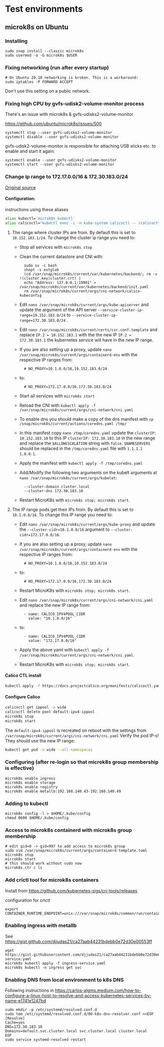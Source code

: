 # Test environments

## microk8s on Ubuntu

### Installing
```
sudo snap install --classic microk8s
sudo usermod -a -G microk8s $USER
```

### Fixing networking (run after every startup)
```
# On Ubuntu 20.10 networking is broken. This is a workaround:
sudo iptables -P FORWARD ACCEPT
```
Don't use this setting on a public network. 

### Fixing high CPU by gvfs-udisk2-volume-monitor process

There's an issue with microk8s & gvfs-udisks2-volume-monitor

https://github.com/ubuntu/microk8s/issues/500
```
systemctl stop --user gvfs-udisks2-volume-monitor
systemctl disable --user gvfs-udisks2-volume-monitor
```

gvfs-udisk2-volume-monitor is responsible for attaching USB sticks etc. 
to enable and start it again:
```
systemctl enable --user gvfs-udisks2-volume-monitor
systemctl start --user gvfs-udisks2-volume-monitor
```

### Change ip range to 172.17.0.0/16 & 172.30.183.0/24

[Original source](https://github.com/ubuntu/microk8s/issues/276#issuecomment-754704993)

#### Configuration:

instructions using these aliases
```bash
alias kubectl='microk8s kubectl'
alias calicoctl="kubectl exec -i -n kube-system calicoctl -- /calicoctl"
```


1. The range where cluster IPs are from. By default this is set to `10.152.183.1/24`. To change the cluster ip range you need to:

    * Stop all services with `microk8s stop`
    * Clean the current datastore and CNI with:

            sudo su -c bash
            shopt -s extglob
            (cd /var/snap/microk8s/current/var/kubernetes/backend/; rm -v !(cluster.key|cluster.crt) )
            echo "Address: 127.0.0.1:19001" > /var/snap/microk8s/current/var/kubernetes/backend/init.yaml
            rm /var/snap/microk8s/current/args/cni-network/calico-kubeconfig

    * Edit `nano /var/snap/microk8s/current/args/kube-apiserver` and update the argument of the API server `--service-cluster-ip-range=10.152.183.0/24` to `--service-cluster-ip-range=172.30.183.0/24` .
    * Edit `nano /var/snap/microk8s/current/certs/csr.conf.template` and replace `IP.2 = 10.152.183.1` with the the new IP `IP.2 = 172.30.183.1` the kubernetes service will have in the new IP range.
    * If you are also setting up a proxy, update `nano /var/snap/microk8s/current/args/containerd-env` with the respective IP ranges from:

            # NO_PROXY=10.1.0.0/16,10.152.183.0/24
    * to:

            # NO_PROXY=172.17.0.0/16,172.30.183.0/24

    * Start all services with `microk8s start`
    * Reload the CNI with `kubectl apply -f /var/snap/microk8s/current/args/cni-network/cni.yaml`
    * To enable dns you should make a copy of the dns manifest with `cp /snap/microk8s/current/actions/coredns.yaml /tmp/`
    * In this manifest copy `nano /tmp/coredns.yaml` update the `clusterIP: 10.152.183.10` to this IP `clusterIP: 172.30.183.10` in the new range and replace the `$ALLOWESCALATION` string with `false`.
      `$NAMESERVERS` should be replaced in the `/tmp/coredns.yaml` file with `1.1.1.1 1.0.0.1`.
    * Apply the manifest with `kubectl apply -f /tmp/coredns.yaml`
    * Add/Modify the following two arguments on the kubelt arguments at `nano /var/snap/microk8s/current/args/kubelet`:

            --cluster-domain cluster.local
            --cluster-dns 172.30.183.10

    * Restart MicroK8s with `microk8s stop; microk8s start`.

2. The IP range pods get their IPs from. By default this is set to `10.1.0.0/16`. To change this IP range you need to:
    * Edit `nano /var/snap/microk8s/current/args/kube-proxy` and update the `--cluster-cidr=10.1.0.0/16` argument to `--cluster-cidr=172.17.0.0/16`.
    * If you are also setting up a proxy, update `nano /var/snap/microk8s/current/args/containerd-env` with the respective IP ranges from:

            # NO_PROXY=10.1.0.0/16,10.152.183.0/24
    * to:

            # NO_PROXY=172.17.0.0/16,172.30.183.0/24

    * Restart MicroK8s with `microk8s stop; microk8s start`.
    * Edit `nano /var/snap/microk8s/current/args/cni-network/cni.yaml` and replace the new IP range from:

            - name: CALICO_IPV4POOL_CIDR
              value: "10.1.0.0/16"

    * to:

            - name: CALICO_IPV4POOL_CIDR
              value: "172.17.0.0/16"

    * Apply the above yaml with `kubectl apply -f /var/snap/microk8s/current/args/cni-network/cni.yaml`.

    * Restart MicroK8s with `microk8s stop; microk8s start`.

#### Calico CTL install

``` bash
kubectl apply -f https://docs.projectcalico.org/manifests/calicoctl.yaml
```
#### Configure Calico

``` bash
calicoctl get ippool -o wide
calicoctl delete pool default-ipv4-ippool
microk8s stop
microk8s start
```
The `default-ipv4-ippool`  is recreated on reboot with the settings from `/var/snap/microk8s/current/args/cni-network/cni.yaml`
Verify the pod IP-s! They should use the new IP range:
``` bash
kubectl get pod -o wide --all-namespaces
```

### Configuring (after re-login so that microk8s group membership is effective)
```
microk8s enable ingress
microk8s enable storage
microk8s enable registry
microk8s enable metallb:192.168.140.43-192.168.140.49
```

### Adding to kubectl
```
microk8s config -l > $HOME/.kube/config
chmod 0600 $HOME/.kube/config
```

### Access to microk8s containerd with microk8s group membership
```
# edit gid=0 -> gid=997 to add access to microk8s group
sudo vim /var/snap/microk8s/current/args/containerd-template.toml
microk8s stop
microk8s start
# this should work without sudo now
microk8s.ctr c ls 
```

### Add crictl tool for microk8s containers

Install from https://github.com/kubernetes-sigs/cri-tools/releases

configuration for crictl
```
export CONTAINER_RUNTIME_ENDPOINT=unix:///var/snap/microk8s/common/run/containerd.sock
```

### Enabling ingress with metallb

See https://gist.github.com/djjudas21/ca27aab44231bdebb0e72d30e00553ff

```
wget https://gist.githubusercontent.com/djjudas21/ca27aab44231bdebb0e72d30e00553ff/raw/f73b748cdcdb704aee7acc8af61bdf222111b8e6/ingress-service.yaml
microk8s kubectl apply -f ingress-service.yaml
microk8s kubectl -n ingress get svc
```

### Enabling DNS from local environment to k8s DNS

Following instructions in 
https://carlos-algms.medium.com/how-to-configure-a-linux-host-to-resolve-and-access-kubernetes-services-by-name-e1741e1247bd

```
sudo mkdir -p /etc/systemd/resolved.conf.d
sudo tee /etc/systemd/resolved.conf.d/00-k8s-dns-resolver.conf <<EOF
[Resolve]
Cache=yes
DNS=172.30.183.10
Domains=default.svc.cluster.local svc.cluster.local cluster.local
EOF
sudo service systemd-resolved restart
```
